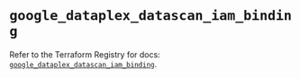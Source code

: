 # `google_dataplex_datascan_iam_binding`

Refer to the Terraform Registry for docs: [`google_dataplex_datascan_iam_binding`](https://registry.terraform.io/providers/hashicorp/google-beta/6.2.0/docs/resources/google_dataplex_datascan_iam_binding).
